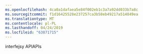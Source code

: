 ```yaml
---
ms.openlocfilehash: 4ca0a1dafaea5e84f002eb1c3a7a92dd033b7a8c
ms.sourcegitcommit: f1d16425528e237257ca3b58eb49217a514849ea
ms.translationtype: MT
ms.contentlocale: pl-PL
ms.lasthandoff: 04/24/2019
ms.locfileid: "63871715"
---
```

<span data-ttu-id="7c473-101">interfejsy API</span><span class="sxs-lookup"><span data-stu-id="7c473-101">APIs</span></span>